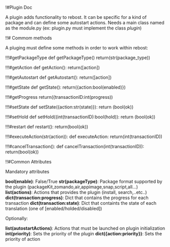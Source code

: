 !#Plugin Doc

A plugin adds functionality to rebost. It can be specific for a kind of package and can define some autostart actions. Needs a main class named as the module.py (ex: plugin.py must implement the class *plugin*)

!!# Commom methods

A pluging must define some methods in order to work within rebost:

!!!#getPackageType
def getPackageType()
	return(str(package_type))

!!!#getAction
def getAction():
	return([action])

!!!#getAutostart
def getAutostart():
	return([action])

!!!#getState
def getState():
	return({action:bool(enabled)})

!!!#getProgress
	return({transactionID:int(progress))

!!!#setState
	def setState({action:str(state)}):
		return (bool(ok))

!!!#setHold
	def setHold({int(transactionID):bool(hold)):
		return (bool(ok))

!!!#restart
	def restart():
		return(bool(ok))

!!!#executeAction(str(action)):
	def executeAction:
		return(int(transactionID))

!!!#cancelTransaction():
	def cancelTransaction(int(transactionID)):
		return(bool(ok))

!!#Common Attributes

Mandatory attributes

__bool(enable)__: False/True
__str(packageType)__: Package format supported by the plugin (packageKit,zomando,air,appimage,snap,script,all...)
__list(actions)__: Actions that provides the plugin (install, search,..etc..)
__dict(transaction:progress)__: Dict that contains the progress for each transaction
__dict(transaction:state)__: Dict that containts the state of each translation (one of [enabled/holded/disabled])

Optionally:

__list(autostartActions)__: Actions that must be launched on plugin initialization
__int(priority)__: Sets the priority of the plugin
__dict({action:priority})__: Sets the priority of action

